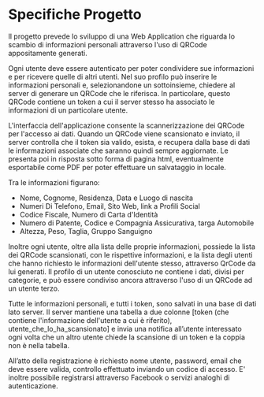 # Specifiche Progetto

Il progetto prevede lo sviluppo di una Web Application che riguarda lo scambio di informazioni personali attraverso l'uso di QRCode appositamente generati.

Ogni utente deve essere autenticato per poter condividere sue informazioni e per ricevere quelle di altri utenti. Nel suo profilo può inserire le informazioni personali e, selezionandone un sottoinsieme, chiedere al server di generare un QRCode che le riferisca. In particolare, questo QRCode contiene un token a cui il server stesso ha associato le informazioni di un particolare utente.

L'interfaccia dell'applicazione consente la scannerizzazione dei QRCode per l'accesso ai dati. Quando un QRCode viene scansionato e inviato, il server controlla che il token sia valido, esista, e recupera dalla base di dati le informazioni associate che saranno quindi sempre aggiornate. Le presenta poi in risposta sotto forma di pagina html, eventualmente esportabile come PDF per poter effettuare un salvataggio in locale.

Tra le informazioni figurano:
* Nome, Cognome, Residenza, Data e Luogo di nascita
* Numeri Di Telefono, Email, Sito Web, link a Profili Social
* Codice Fiscale, Numero di Carta d'Identità
* Numero di Patente, Codice e Compagnia Assicurativa, targa Automobile
* Altezza, Peso, Taglia, Gruppo Sanguigno

Inoltre ogni utente, oltre alla lista delle proprie informazioni, possiede la lista dei QRCode scansionati, con le rispettive informazioni, e la lista degli utenti che hanno richiesto le informazioni dell'utente stesso, attraverso QrCode da lui generati.
Il profilo di un utente conosciuto ne contiene i dati, divisi per categorie, e può essere condiviso ancora attraverso l'uso di un QRCode ad un utente terzo.

Tutte le informazioni personali, e tutti i token, sono salvati in una base di dati lato server. Il server mantiene una tabella a due colonne [token (che contiene l'informazione dell'utente a cui è riferito), utente_che_lo_ha_scansionato] e invia una notifica all’utente interessato ogni volta che un altro utente chiede la scansione di un token e la coppia non è nella tabella.

All’atto della registrazione è richiesto nome utente, password, email che deve essere valida, controllo effettuato inviando un codice di accesso. E' inoltre possibile registrarsi attraverso Facebook o servizi analoghi di autenticazione.

